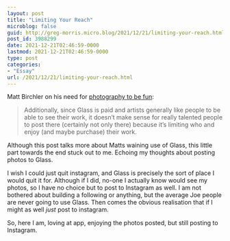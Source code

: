 ```yaml
---
layout: post
title: "Limiting Your Reach"
microblog: false
guid: http://greg-morris.micro.blog/2021/12/21/limiting-your-reach.html
post_id: 3988299
date: 2021-12-21T02:46:59-0000
lastmod: 2021-12-21T02:46:59-0000
type: post
categories:
- "Essay"
url: /2021/12/21/limiting-your-reach.html
---
```

<p>Matt Birchler on his need for <a href="https://birchtree.me/blog/photography-needs-to-be-fun/">photography to be fun</a>:</p><blockquote>Additionally, since Glass is paid and artists generally like people to be able to see their work, it doesn’t make sense for really talented people to post there (certainly not only there) because it’s limiting who and enjoy (and maybe purchase) their work.</blockquote><p>Although this post talks more about Matts waining use of Glass, this little part towards the end stuck out to me. Echoing my thoughts about posting photos to Glass.</p><p>I wish I could just quit instagram, and Glass is precisely the sort of place I would quit it for. Although if I did, no-one I actually know would see my photos, so I have no choice but to post to Instagram as well. I am not bothered about building a following or anything, but the average Joe people are never going to use Glass. Then comes the obvious realisation that if I might as well <em>just</em> post to instagram.</p><p>So, here I am, loving at app, enjoying the photos posted, but still posting to Instagram.</p>
